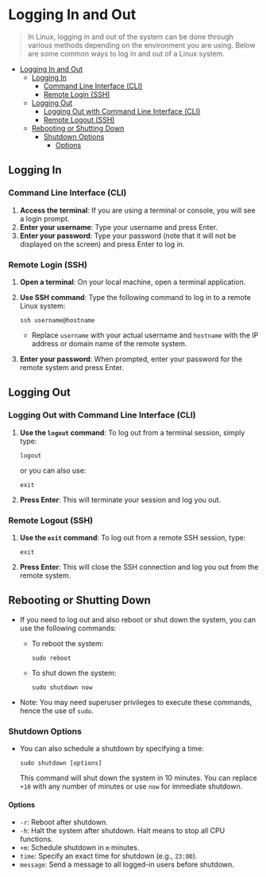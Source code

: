 # Logging In and Out

> In Linux, logging in and out of the system can be done through various methods depending on the environment you are using. Below are some common ways to log in and out of a Linux system.

- [Logging In and Out](#logging-in-and-out)
  - [Logging In](#logging-in)
    - [Command Line Interface (CLI)](#command-line-interface-cli)
    - [Remote Login (SSH)](#remote-login-ssh)
  - [Logging Out](#logging-out)
    - [Logging Out with Command Line Interface (CLI)](#logging-out-with-command-line-interface-cli)
    - [Remote Logout (SSH)](#remote-logout-ssh)
  - [Rebooting or Shutting Down](#rebooting-or-shutting-down)
    - [Shutdown Options](#shutdown-options)
      - [Options](#options)

## Logging In

### Command Line Interface (CLI)

1. **Access the terminal**: If you are using a terminal or console, you will see a login prompt.
2. **Enter your username**: Type your username and press Enter.
3. **Enter your password**: Type your password (note that it will not be displayed on the screen) and press Enter to log in.

### Remote Login (SSH)

1. **Open a terminal**: On your local machine, open a terminal application.
2. **Use SSH command**: Type the following command to log in to a remote Linux system:

   ```cli
   ssh username@hostname
   ```

   - Replace `username` with your actual username and `hostname` with the IP address or domain name of the remote system.

3. **Enter your password**: When prompted, enter your password for the remote system and press Enter.

## Logging Out

### Logging Out with Command Line Interface (CLI)

1. **Use the `logout` command**: To log out from a terminal session, simply type:

   ```cli
   logout
   ```

   or you can also use:

   ```cli
   exit
   ```

2. **Press Enter**: This will terminate your session and log you out.

### Remote Logout (SSH)

1. **Use the `exit` command**: To log out from a remote SSH session, type:

   ```cli
   exit
   ```

2. **Press Enter**: This will close the SSH connection and log you out from the remote system.

## Rebooting or Shutting Down

- If you need to log out and also reboot or shut down the system, you can use the following commands:

  - To reboot the system:

    ```cli
    sudo reboot
    ```

  - To shut down the system:

    ```cli
    sudo shutdown now
    ```

- Note: You may need superuser privileges to execute these commands, hence the use of `sudo`.

### Shutdown Options

- You can also schedule a shutdown by specifying a time:

  ```cli
  sudo shutdown [options]
  ```

  This command will shut down the system in 10 minutes. You can replace `+10` with any number of minutes or use `now` for immediate shutdown.

#### Options

- `-r`: Reboot after shutdown.
- `-h`: Halt the system after shutdown. Halt means to stop all CPU functions.
- `+m`: Schedule shutdown in `m` minutes.
- `time`: Specify an exact time for shutdown (e.g., `23:00`).
- `message`: Send a message to all logged-in users before shutdown.
